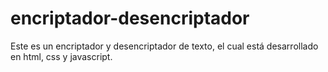 # encriptador-desencriptador
Este es un encriptador y desencriptador de texto, el cual está desarrollado en html, css y javascript.
